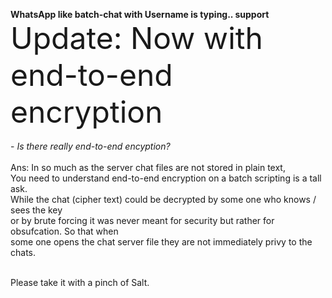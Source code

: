 <b> WhatsApp like batch-chat with Username is typing.. support</b>
<br><font size=23>Update: Now with end-to-end encryption</font></br>
<br>- *Is there really end-to-end encyption?*</br>
<br>Ans: In so much as the server chat files are not stored in plain text,
<br>You need to understand end-to-end encryption on a batch scripting is a tall ask.
<br>While the chat (cipher text) could be decrypted by some one who knows / sees the key<br> or by brute
forcing it was never meant for security but rather for obsufcation. So that when<br> some one
opens the chat server file they are not immediately privy to the chats.</br>

<br>Please take it with a pinch of Salt.</br>
